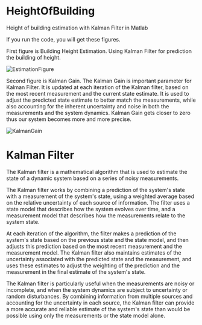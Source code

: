 # HeightOfBuilding
Height of building estimation with Kalman Filter in Matlab

If you run the code, you will get these figures. 

First figure is Building Height Estimation. Using Kalman Filter for prediction the building of height. 

![EstimationFigure](https://user-images.githubusercontent.com/74204842/232813725-58a03f18-a306-4b04-b51c-bd0eebd7e698.png)


Second figure is Kalman Gain. The Kalman Gain is important parameter for Kalman Filter. It is updated at each iteration of the Kalman filter, based on the most recent measurement and the current state estimate. It is used to adjust the predicted state estimate to better match the measurements, while also accounting for the inherent uncertainty and noise in both the measurements and the system dynamics. Kalman Gain gets closer to zero thus our system becomes more and more precise.

![KalmanGain](https://user-images.githubusercontent.com/74204842/232813747-b974d9a6-1a33-4127-a537-937c179fd89a.png)

# Kalman Filter

The Kalman filter is a mathematical algorithm that is used to estimate the state of a dynamic system based on a series of noisy measurements. 

The Kalman filter works by combining a prediction of the system's state with a measurement of the system's state, using a weighted average based on the relative uncertainty of each source of information. The filter uses a state model that describes how the system evolves over time, and a measurement model that describes how the measurements relate to the system state.

At each iteration of the algorithm, the filter makes a prediction of the system's state based on the previous state and the state model, and then adjusts this prediction based on the most recent measurement and the measurement model. The Kalman filter also maintains estimates of the uncertainty associated with the predicted state and the measurement, and uses these estimates to adjust the weighting of the prediction and the measurement in the final estimate of the system's state.

The Kalman filter is particularly useful when the measurements are noisy or incomplete, and when the system dynamics are subject to uncertainty or random disturbances. By combining information from multiple sources and accounting for the uncertainty in each source, the Kalman filter can provide a more accurate and reliable estimate of the system's state than would be possible using only the measurements or the state model alone.

